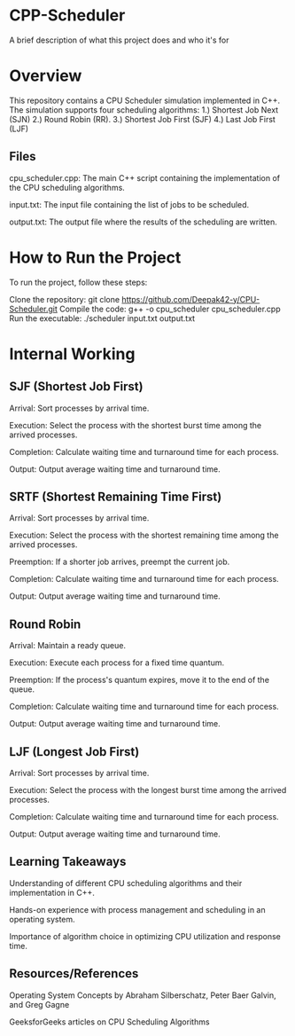 # CPP-Scheduler
A brief description of what this project does and who it's for

# Overview

This repository contains a CPU Scheduler simulation implemented in C++. The simulation supports four scheduling algorithms:
1.) Shortest Job Next (SJN)
2.) Round Robin (RR). 
3.) Shortest Job First (SJF)
4.) Last Job First (LJF)

## Files
cpu_scheduler.cpp: The main C++ script containing the implementation of the CPU scheduling algorithms.

input.txt: The input file containing the list of jobs to be scheduled.

output.txt: The output file where the results of the scheduling are written.

# How to Run the Project
To run the project, follow these steps:

Clone the repository: git clone https://github.com/Deepak42-y/CPU-Scheduler.git
Compile the code: g++ -o cpu_scheduler cpu_scheduler.cpp
Run the executable: ./scheduler input.txt output.txt

# Internal Working
## SJF (Shortest Job First)
Arrival: Sort processes by arrival time.

Execution: Select the process with the shortest burst time among the arrived processes.

Completion: Calculate waiting time and turnaround time for each process.

Output: Output average waiting time and turnaround time.

## SRTF (Shortest Remaining Time First)
Arrival: Sort processes by arrival time.

Execution: Select the process with the shortest remaining time among the arrived processes.

Preemption: If a shorter job arrives, preempt the current job.

Completion: Calculate waiting time and turnaround time for each process.

Output: Output average waiting time and turnaround time.

## Round Robin
Arrival: Maintain a ready queue.

Execution: Execute each process for a fixed time quantum.

Preemption: If the process's quantum expires, move it to the end of the queue.

Completion: Calculate waiting time and turnaround time for each process.

Output: Output average waiting time and turnaround time.

## LJF (Longest Job First)
Arrival: Sort processes by arrival time.

Execution: Select the process with the longest burst time among the arrived processes.

Completion: Calculate waiting time and turnaround time for each process.

Output: Output average waiting time and turnaround time.

## Learning Takeaways

Understanding of different CPU scheduling algorithms and their implementation in C++.

Hands-on experience with process management and scheduling in an operating system.

Importance of algorithm choice in optimizing CPU utilization and response time.

## Resources/References

Operating System Concepts by Abraham Silberschatz, Peter Baer Galvin, and Greg Gagne

GeeksforGeeks articles on CPU Scheduling Algorithms
